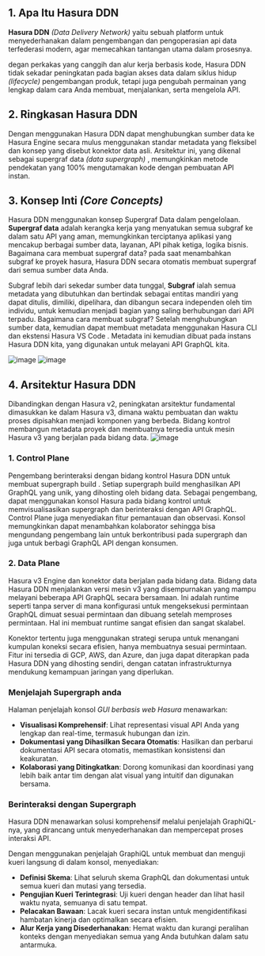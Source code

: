  ## 1. Apa Itu Hasura DDN
**Hasura DDN** *(Data Delivery Network)* yaitu sebuah platform untuk menyederhanakan dalam pengembangan dan pengoperasian api data
terfederasi modern, agar memecahkan tantangan utama dalam prosesnya.

degan perkakas yang canggih dan alur kerja berbasis kode, Hasura DDN tidak sekadar peningkatan pada bagian akses data dalam siklus hidup *(lifecycle)* pengembangan produk, tetapi juga pengubah permainan yang lengkap dalam cara Anda membuat, menjalankan, serta mengelola API.

 ## 2. Ringkasan Hasura DDN
 Dengan menggunakan Hasura DDN dapat menghubungkan sumber data ke Hasura Engine secara mulus menggunakan standar metadata yang fleksibel dan konsep yang disebut konektor data asli. Arsitektur ini, yang dikenal sebagai supergraf data *(data supergraph)* , memungkinkan metode pendekatan yang 100% mengutamakan kode dengan pembuatan API instan.

 ## 3. Konsep Inti ***(Core Concepts)***
 Hasura DDN menggunakan konsep Supergraf Data dalam pengelolaan. **Supergraf data** adalah kerangka kerja yang menyatukan semua subgraf ke dalam satu API yang aman, memungkinkan terciptanya aplikasi yang mencakup berbagai sumber data, layanan, API pihak ketiga, logika bisnis.
 Bagaimana cara membuat supergraf data?
 pada saat menambahkan subgraf ke proyek hasura, Hasura DDN secara otomatis membuat supergraf dari semua sumber data Anda.

 Subgraf lebih dari sekedar sumber data tunggal, **Subgraf** ialah semua metadata yang dibutuhkan dan bertindak sebagai entitas mandiri yang dapat ditulis, dimiliki, dipelihara, dan dibangun secara independen oleh tim individu, untuk kemudian menjadi bagian yang saling berhubungan dari API terpadu.
 Bagaimana cara membuat subgraf?
 Setelah menghubungkan sumber data, kemudian dapat membuat metadata menggunakan Hasura CLI dan ekstensi Hasura VS Code . Metadata ini kemudian dibuat pada instans Hasura DDN kita, yang digunakan untuk melayani API GraphQL kita.

![image](https://github.com/user-attachments/assets/7826d848-5d2e-4a43-8ce6-5a9b5d126412)
![image](https://github.com/user-attachments/assets/b6d704cc-5e4f-469d-9ce9-f100a43ff9d6)


## 4. Arsitektur Hasura DDN
Dibandingkan dengan Hasura v2, peningkatan arsitektur fundamental dimasukkan ke dalam Hasura v3, dimana waktu pembuatan dan waktu proses dipisahkan menjadi komponen yang berbeda. Bidang kontrol membangun metadata proyek dan membuatnya tersedia untuk mesin Hasura v3 yang berjalan pada bidang data.
![image](https://github.com/user-attachments/assets/60b2356d-eec9-4750-9fdc-7f291dc6cea9)

### 1. Control Plane
Pengembang berinteraksi dengan bidang kontrol Hasura DDN untuk membuat supergraph build . Setiap supergraph build menghasilkan API GraphQL yang unik, yang dihosting oleh bidang data. Sebagai pengembang, dapat menggunakan konsol Hasura pada bidang kontrol untuk memvisualisasikan supergraph dan berinteraksi dengan API GraphQL. Control Plane juga menyediakan fitur pemantauan dan observasi. Konsol memungkinkan dapat menambahkan kolaborator sehingga bisa mengundang pengembang lain untuk berkontribusi pada supergraph dan juga untuk berbagi GraphQL API dengan konsumen.

### 2. Data Plane
Hasura v3 Engine dan konektor data berjalan pada bidang data. Bidang data Hasura DDN menjalankan versi mesin v3 yang disempurnakan yang mampu melayani beberapa API GraphQL secara bersamaan. Ini adalah runtime seperti tanpa server di mana konfigurasi untuk mengeksekusi permintaan GraphQL dimuat sesuai permintaan dan dibuang setelah memproses permintaan. Hal ini membuat runtime sangat efisien dan sangat skalabel.

Konektor tertentu juga menggunakan strategi serupa untuk menangani kumpulan koneksi secara efisien, hanya membuatnya sesuai permintaan.
Fitur ini tersedia di GCP, AWS, dan Azure, dan juga dapat diterapkan pada Hasura DDN yang dihosting sendiri, dengan catatan infrastrukturnya mendukung kemampuan jaringan yang diperlukan.

### Menjelajah Supergraph anda 
Halaman penjelajah konsol *GUI berbasis web Hasura* menawarkan:
* **Visualisasi Komprehensif**: Lihat representasi visual API Anda yang lengkap dan real-time, termasuk hubungan dan izin.
* **Dokumentasi yang Dihasilkan Secara Otomatis**: Hasilkan dan perbarui dokumentasi API secara otomatis, memastikan konsistensi dan keakuratan.
* **Kolaborasi yang Ditingkatkan**: Dorong komunikasi dan koordinasi yang lebih baik antar tim dengan alat visual yang intuitif dan digunakan bersama.

### Berinteraksi dengan Supergraph
Hasura DDN menawarkan solusi komprehensif melalui penjelajah GraphiQL-nya, yang dirancang untuk menyederhanakan dan mempercepat proses interaksi API.

Dengan menggunakan penjelajah GraphiQL untuk membuat dan menguji kueri langsung di dalam konsol, menyediakan:
* **Definisi Skema**: Lihat seluruh skema GraphQL dan dokumentasi untuk semua kueri dan mutasi yang tersedia.
* **Pengujian Kueri Terintegrasi**: Uji kueri dengan header dan lihat hasil waktu nyata, semuanya di satu tempat.
* **Pelacakan Bawaan**: Lacak kueri secara instan untuk mengidentifikasi hambatan kinerja dan optimalkan secara efisien.
* **Alur Kerja yang Disederhanakan**: Hemat waktu dan kurangi peralihan konteks dengan menyediakan semua yang Anda butuhkan dalam satu antarmuka.
